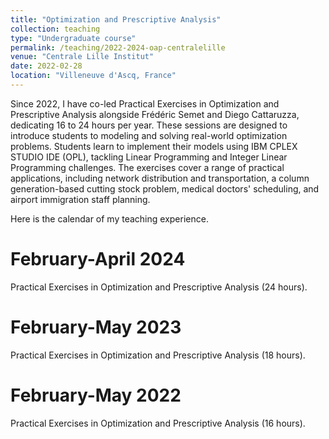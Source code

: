 ```yaml
---
title: "Optimization and Prescriptive Analysis"
collection: teaching
type: "Undergraduate course"
permalink: /teaching/2022-2024-oap-centralelille
venue: "Centrale Lille Institut"
date: 2022-02-28
location: "Villeneuve d'Ascq, France"
---
```



Since 2022, I have co-led Practical Exercises in Optimization and Prescriptive Analysis alongside Frédéric Semet and Diego Cattaruzza, dedicating 16 to 24 hours per year. These sessions are designed to introduce students to modeling and solving real-world optimization problems. Students learn to implement their models using IBM CPLEX STUDIO IDE (OPL), tackling Linear Programming and Integer Linear Programming challenges. The exercises cover a range of practical applications, including network distribution and transportation, a column generation-based cutting stock problem, medical doctors' scheduling, and airport immigration staff planning.


Here is the calendar of my teaching experience.

February-April 2024
======
Practical Exercises in Optimization and Prescriptive Analysis (24 hours).

February-May 2023
======
Practical Exercises in Optimization and Prescriptive Analysis (18 hours).

February-May 2022
======
Practical Exercises in Optimization and Prescriptive Analysis (16 hours).